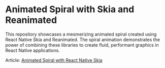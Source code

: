 # Animated Spiral with Skia and Reanimated

This repository showcases a mesmerizing animated spiral created using React Native Skia and Reanimated. The spiral animation demonstrates the power of combining these libraries to create fluid, performant graphics in React Native applications.

Article: [Animated Spiral with React Native Skia](https://reactiive.io/articles/animated-spiral)



